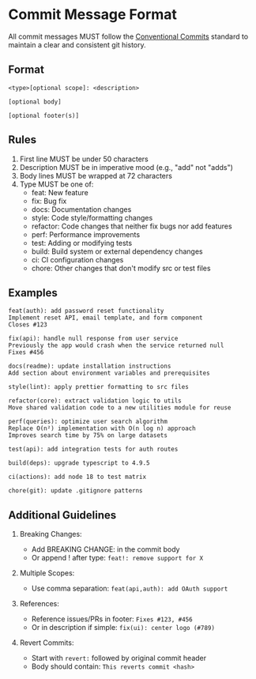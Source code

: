 # Commit Message Format

All commit messages MUST follow the [Conventional Commits](https://www.conventionalcommits.org/) standard to maintain a clear and consistent git history.

## Format

```
<type>[optional scope]: <description>

[optional body]

[optional footer(s)]
```

## Rules

1. First line MUST be under 50 characters
2. Description MUST be in imperative mood (e.g., "add" not "adds")
3. Body lines MUST be wrapped at 72 characters
4. Type MUST be one of:
   - feat: New feature
   - fix: Bug fix
   - docs: Documentation changes
   - style: Code style/formatting changes
   - refactor: Code changes that neither fix bugs nor add features
   - perf: Performance improvements
   - test: Adding or modifying tests
   - build: Build system or external dependency changes
   - ci: CI configuration changes
   - chore: Other changes that don't modify src or test files

## Examples

```
feat(auth): add password reset functionality
Implement reset API, email template, and form component
Closes #123

fix(api): handle null response from user service
Previously the app would crash when the service returned null
Fixes #456

docs(readme): update installation instructions
Add section about environment variables and prerequisites

style(lint): apply prettier formatting to src files

refactor(core): extract validation logic to utils
Move shared validation code to a new utilities module for reuse

perf(queries): optimize user search algorithm
Replace O(n²) implementation with O(n log n) approach
Improves search time by 75% on large datasets

test(api): add integration tests for auth routes

build(deps): upgrade typescript to 4.9.5

ci(actions): add node 18 to test matrix

chore(git): update .gitignore patterns
```

## Additional Guidelines

1. Breaking Changes:

   - Add BREAKING CHANGE: in the commit body
   - Or append ! after type: `feat!: remove support for X`

2. Multiple Scopes:

   - Use comma separation: `feat(api,auth): add OAuth support`

3. References:

   - Reference issues/PRs in footer: `Fixes #123, #456`
   - Or in description if simple: `fix(ui): center logo (#789)`

4. Revert Commits:
   - Start with `revert:` followed by original commit header
   - Body should contain: `This reverts commit <hash>`
